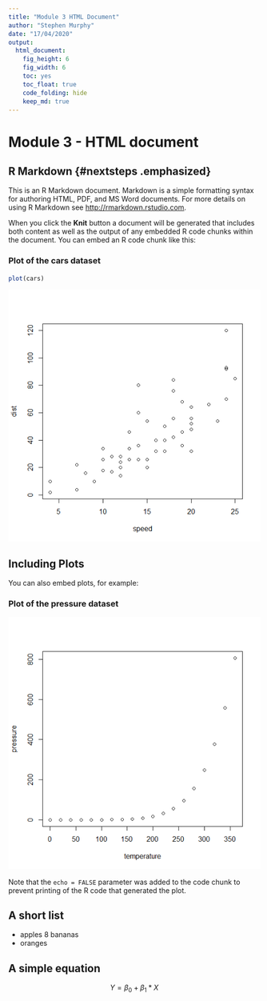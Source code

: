 ```yaml
---
title: "Module 3 HTML Document"
author: "Stephen Murphy"
date: "17/04/2020"
output: 
  html_document: 
    fig_height: 6
    fig_width: 6
    toc: yes
    toc_float: true
    code_folding: hide
    keep_md: true
---
```




# Module 3 - HTML document

## R Markdown {#nextsteps .emphasized}

This is an R Markdown document. Markdown is a simple formatting syntax for authoring HTML, PDF, and MS Word documents. For more details on using R Markdown see <http://rmarkdown.rstudio.com>.

When you click the **Knit** button a document will be generated that includes both content as well as the output of any embedded R code chunks within the document. You can embed an R code chunk like this:

### Plot of the cars dataset


```r
plot(cars)
```

![](index_files/figure-html/cars-1.png)<!-- -->

## Including Plots

You can also embed plots, for example:

### Plot of the pressure dataset

![](index_files/figure-html/pressure-1.png)<!-- -->

Note that the `echo = FALSE` parameter was added to the code chunk to prevent printing of the R code that generated the plot.

## A short list

* apples
8 bananas
* oranges

## A simple equation

$$ Y = \beta_0 + \beta_1*X $$

